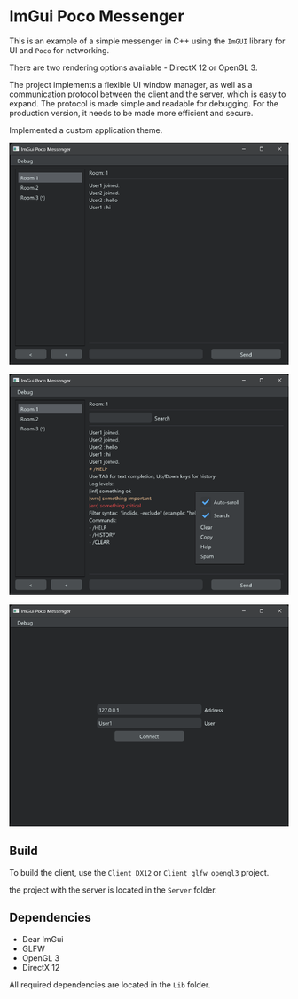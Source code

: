 # ImGui Poco Messenger

This is an example of a simple messenger in C++ using the `ImGUI` library for UI and `Poco` for networking.

There are two rendering options available - DirectX 12 or OpenGL 3.

The project implements a flexible UI window manager, as well as a communication protocol between the client and the server, which is easy to expand. The protocol is made simple and readable for debugging. For the production version, it needs to be made more efficient and secure.

Implemented a custom application theme.

![](screen1.png)

![](screen2.png)

![](screen3.png)


## Build

To build the client, use the `Client_DX12` or `Client_glfw_opengl3` project.

the project with the server is located in the `Server` folder.


## Dependencies

* Dear ImGui
* GLFW
* OpenGL 3
* DirectX 12

All required dependencies are located in the `Lib` folder.